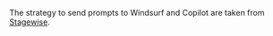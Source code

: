 The strategy to send prompts to Windsurf and Copilot are taken from [Stagewise](https://github.com/stagewise-io/stagewise).